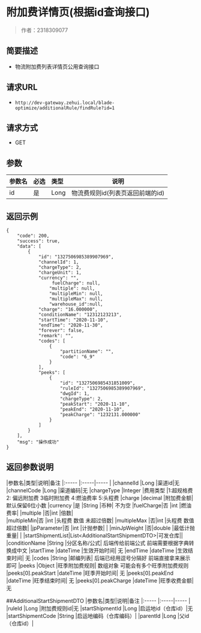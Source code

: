 # 附加费详情页(根据id查询接口)

> 作者：2318309077

## 简要描述

- 物流附加费列表详情页公用查询接口

## 请求URL
- `http://dev-gateway.zehui.local/blade-optimize/additionalRule/findRule?id=1`
  
## 请求方式
- GET 

## 参数

|参数名|必选|类型|说明|
|:----    |:---|:----- |-----   |
|id |是|Long |物流费规则id(列表页返回前端的id)   |
## 返回示例 

``` 
{
    "code": 200,
    "success": true,
    "data": [
        {
            "id": "1327506985389907969",
            "channelId": 1,
            "chargeType": 2,
            "chargeUnit": 1,
			"currency": "",
                 fuelCharge": null,
                "multiple": null,
                "multipleMin": null,
                "multipleMax": null,
				"warehouse_id":null,
            "charge": "16.000000",
            "conditionName": "12312123213",
            "startTime": "2020-11-10",
            "endTime": "2020-11-30",
            "forever": false,
            "remark": "",
            "codes": [
                {
                    "partitionName": "",
                    "code": "6_9"
                }
            ],
            "peeks": [
                {
                    "id": "1327506985431851009",
                    "ruleId": "1327506985389907969",
                    "dwgId": 1,
                    "chargeType": 2,
                    "peakStart": "2020-11-10",
                    "peakEnd": "2020-11-10",
                    "peakCharge": "1232131.000000"
                }
            ]
        }
    ],
    "msg": "操作成功"
}
```

## 返回参数说明 

|参数名|类型|说明|备注
|:-----  |:-----|-----                           |
|channelId |Long   |渠道id|无
|channelCode |Long   |渠道编码|无
|chargeType |Integer   |费用类型 |1:超规格费     2: 偏远附加费 3临时附加费 4:燃油费率 5:头程费
|charge |decimal   |附加费金额|  默认保留6位小数
|currency |是 |String   |币种|   不为空
|fuelCharge|否 |int   |燃油费率| 
|multiple |否|int   |倍数|  
|multipleMin|否 |int   |头程费 数值 未超过倍数| 
|multipleMax |否|int   |头程费 数值 超过倍数| 
|jpParameter|否 |int   |计抛参数|  |
|minJpWeight |否|double   |最低计抛重量|  |
|startShipmentList|List&lt;AdditionalStartShipmentDTO>|可发仓库||
|conditionName |String   |分区名称/公式| 后端传给前端公式 前端需要根据字典转换成中文
|startTime |dateTime   |生效开始时间|  无
|endTime |dateTime   |生效结束时间|  无
|codes |String   |邮编列表|  后端已经用逗号分隔好 前端直接拿来展示即可
|peeks |Object   |旺季附加费规则|  数组对象 可能会有多个旺季附加费规则
|peeks[0].peakStart |dateTime   |旺季开始时间|  无
|peeks[0].peakEnd |dateTime   |旺季结束时间|  无
|peeks[0].peakCharge |dateTime   |旺季收费金额|  无


##AdditionalStartShipmentDTO
|参数名|类型|说明|备注
|:-----  |:-----|-----                           |
|ruleId |Long   |附加费规则id|无
|startShipmentId |Long   |启运地id（仓库id）|无
|startShipmentCode |String   |启运地编码（仓库编码）|
|parentId |Long   |父id（仓库id）|